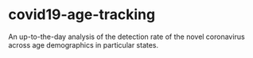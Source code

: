 # covid19-age-tracking
An up-to-the-day analysis of the detection rate of the novel coronavirus across age demographics in particular states.

